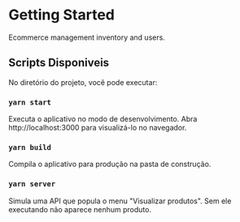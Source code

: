 # Getting Started

Ecommerce management inventory and users.

## Scripts Disponiveis

No diretório do projeto, você pode executar:

### `yarn start`

Executa o aplicativo no modo de desenvolvimento.
Abra http://localhost:3000 para visualizá-lo no navegador.

### `yarn build`

Compila o aplicativo para produção na pasta de construção.

### `yarn server`

Simula uma API que popula o menu "Visualizar produtos". Sem ele executando não aparece nenhum produto.
